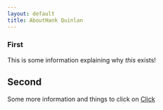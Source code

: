 ```yaml
---
layout: default
title: AboutHank Quinlan
---
```


### First
This is some information explaining why *this* exists!

## Second
Some more information and things to click on [Click](https://google.com)
